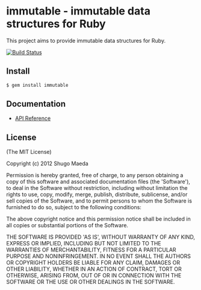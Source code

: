 immutable - immutable data structures for Ruby
==============================================

This project aims to provide immutable data structures for Ruby.

[![Build Status](https://secure.travis-ci.org/shugo/immutable.png)](http://travis-ci.org/shugo/immutable)

Install
-------

```bash
$ gem install immutable
```

Documentation
-------------

* [API Reference](http://rubydoc.info/github/shugo/immutable/frames)

License
-------

(The MIT License)

Copyright (c) 2012 Shugo Maeda

Permission is hereby granted, free of charge, to any person obtaining
a copy of this software and associated documentation files (the
'Software'), to deal in the Software without restriction, including
without limitation the rights to use, copy, modify, merge, publish,
distribute, sublicense, and/or sell copies of the Software, and to
permit persons to whom the Software is furnished to do so, subject to
the following conditions:

The above copyright notice and this permission notice shall be
included in all copies or substantial portions of the Software.

THE SOFTWARE IS PROVIDED 'AS IS', WITHOUT WARRANTY OF ANY KIND,
EXPRESS OR IMPLIED, INCLUDING BUT NOT LIMITED TO THE WARRANTIES OF
MERCHANTABILITY, FITNESS FOR A PARTICULAR PURPOSE AND NONINFRINGEMENT.
IN NO EVENT SHALL THE AUTHORS OR COPYRIGHT HOLDERS BE LIABLE FOR ANY
CLAIM, DAMAGES OR OTHER LIABILITY, WHETHER IN AN ACTION OF CONTRACT,
TORT OR OTHERWISE, ARISING FROM, OUT OF OR IN CONNECTION WITH THE
SOFTWARE OR THE USE OR OTHER DEALINGS IN THE SOFTWARE.
